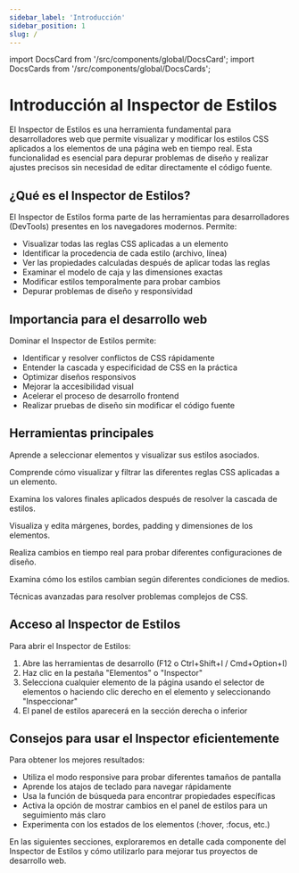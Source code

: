 ```yaml
---
sidebar_label: 'Introducción'
sidebar_position: 1
slug: /
---
```


import DocsCard from '/src/components/global/DocsCard';
import DocsCards from '/src/components/global/DocsCards';

# Introducción al Inspector de Estilos

El Inspector de Estilos es una herramienta fundamental para desarrolladores web que permite visualizar y modificar los estilos CSS aplicados a los elementos de una página web en tiempo real. Esta funcionalidad es esencial para depurar problemas de diseño y realizar ajustes precisos sin necesidad de editar directamente el código fuente.

## ¿Qué es el Inspector de Estilos?

El Inspector de Estilos forma parte de las herramientas para desarrolladores (DevTools) presentes en los navegadores modernos. Permite:

- Visualizar todas las reglas CSS aplicadas a un elemento
- Identificar la procedencia de cada estilo (archivo, línea)
- Ver las propiedades calculadas después de aplicar todas las reglas
- Examinar el modelo de caja y las dimensiones exactas
- Modificar estilos temporalmente para probar cambios
- Depurar problemas de diseño y responsividad

## Importancia para el desarrollo web

Dominar el Inspector de Estilos permite:

- Identificar y resolver conflictos de CSS rápidamente
- Entender la cascada y especificidad de CSS en la práctica
- Optimizar diseños responsivos
- Mejorar la accesibilidad visual
- Acelerar el proceso de desarrollo frontend
- Realizar pruebas de diseño sin modificar el código fuente

## Herramientas principales

<DocsCards>
  <DocsCard header="Inspeccionar Estilos" href="/style/inspeccionar-estilos">
    <p>Aprende a seleccionar elementos y visualizar sus estilos asociados.</p>
  </DocsCard>
  <DocsCard header="Reglas CSS" href="/style/reglas-css">
    <p>Comprende cómo visualizar y filtrar las diferentes reglas CSS aplicadas a un elemento.</p>
  </DocsCard>
  <DocsCard header="Propiedades Calculadas" href="/style/propiedades-calculadas">
    <p>Examina los valores finales aplicados después de resolver la cascada de estilos.</p>
  </DocsCard>
  <DocsCard header="Modelo de Cajas" href="/style/cajas-modelo">
    <p>Visualiza y edita márgenes, bordes, padding y dimensiones de los elementos.</p>
  </DocsCard>
</DocsCards>

<DocsCards>
  <DocsCard header="Modificar Estilos" href="/style/modificar-estilos">
    <p>Realiza cambios en tiempo real para probar diferentes configuraciones de diseño.</p>
  </DocsCard>
  <DocsCard header="Media Queries" href="/style/ver-medias-queries">
    <p>Examina cómo los estilos cambian según diferentes condiciones de medios.</p>
  </DocsCard>
  <DocsCard header="Depurar Estilos" href="/style/depurar-estilos">
    <p>Técnicas avanzadas para resolver problemas complejos de CSS.</p>
  </DocsCard>
</DocsCards>

## Acceso al Inspector de Estilos

Para abrir el Inspector de Estilos:

1. Abre las herramientas de desarrollo (F12 o Ctrl+Shift+I / Cmd+Option+I)
2. Haz clic en la pestaña "Elementos" o "Inspector"
3. Selecciona cualquier elemento de la página usando el selector de elementos o haciendo clic derecho en el elemento y seleccionando "Inspeccionar"
4. El panel de estilos aparecerá en la sección derecha o inferior

## Consejos para usar el Inspector eficientemente

Para obtener los mejores resultados:

- Utiliza el modo responsive para probar diferentes tamaños de pantalla
- Aprende los atajos de teclado para navegar rápidamente
- Usa la función de búsqueda para encontrar propiedades específicas
- Activa la opción de mostrar cambios en el panel de estilos para un seguimiento más claro
- Experimenta con los estados de los elementos (:hover, :focus, etc.)

En las siguientes secciones, exploraremos en detalle cada componente del Inspector de Estilos y cómo utilizarlo para mejorar tus proyectos de desarrollo web.